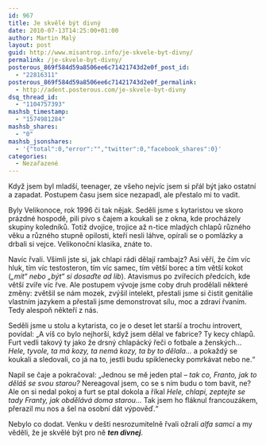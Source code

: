 ```yaml
---
id: 967
title: Je skvělé být divný
date: 2010-07-13T14:25:00+01:00
author: Martin Malý
layout: post
guid: http://www.misantrop.info/je-skvele-byt-divny/
permalink: /je-skvele-byt-divny/
posterous_869f584d59a8506ee6c71421743d2e0f_post_id:
  - "22816311"
posterous_869f584d59a8506ee6c71421743d2e0f_permalink:
  - http://adent.posterous.com/je-skvele-byt-divny
dsq_thread_id:
  - "1104757393"
mashsb_timestamp:
  - "1574981284"
mashsb_shares:
  - "0"
mashsb_jsonshares:
  - '{"total":0,"error":"","twitter":0,"facebook_shares":0}'
categories:
  - Nezařazené
---
```

Když jsem byl mladší, teenager, ze všeho nejvíc jsem si přál být jako ostatní a zapadat. Postupem času jsem sice nezapadl, ale přestalo mi to vadit.

Byly Velikonoce, rok 1996 či tak nějak. Seděli jsme s kytaristou ve skoro prázdné hospodě, pili pivo s čajem a koukali se z okna, kde procházely skupiny koledníků. Totiž dvojice, trojice až n-tice mladých chlapů různého věku a různého stupně opilosti, kteří nesli láhve, opírali se o pomlázky a drbali si vejce. Velikonoční klasika, znáte to.

Navíc řvali. Všimli jste si, jak chlapi rádi dělají rambajz? Asi věří, že čím víc hluk, tím víc testosteron, tím víc samec, tím větší borec a tím větší kokot (_&#8222;mít&#8220; nebo &#8222;být&#8220; si dosaďte ad lib_). Atavismus po zvířecích předcích, kde větší zvíře víc řve. Ale postupem vývoje jsme coby druh prodělali některé změny: zvětšil se nám mozek, zvýšil intelekt, přestali jsme si čistit genitálie vlastním jazykem a přestali jsme demonstrovat sílu, moc a zdraví řvaním. Tedy alespoň někteří z nás.

Seděli jsme u stolu a kytarista, co je o deset let starší a trochu introvert, povídal: &#8222;A víš co bylo nejhorší, když jsem dělal ve fabrice? Ty kecy chlapů. Furt vedli takový ty jako že drsný chlapácký řeči o fotbale a ženských&#8230; _Hele, tyvole, ta má kozy, ta nemá kozy, ta by to dělala&#8230;_ a pokaždý se koukali a sledovali, co já na to, jestli budu spiklenecky pomrkávat nebo ne.&#8220;

Napil se čaje a pokračoval: &#8222;Jednou se mě jeden ptal &#8211; _tak co, Franto, jak to děláš se svou starou?_ Nereagoval jsem, co se s ním budu o tom bavit, ne? Ale on si nedal pokoj a furt se ptal dokola a říkal _Hele, chlapi, zeptejte se tady Franty, jak obdělává doma starou&#8230;_ Tak jsem ho fláknul francouzákem, přerazil mu nos a šel na osobní dát výpověď.&#8220;

Nebylo co dodat. Venku v dešti nesrozumitelně řvali ožralí _alfa samci_ a my věděli, že je skvělé být pro ně **_ten divnej_**.